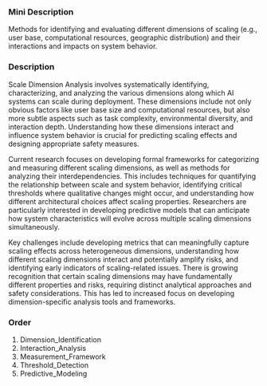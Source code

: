 ### Mini Description

Methods for identifying and evaluating different dimensions of scaling (e.g., user base, computational resources, geographic distribution) and their interactions and impacts on system behavior.

### Description

Scale Dimension Analysis involves systematically identifying, characterizing, and analyzing the various dimensions along which AI systems can scale during deployment. These dimensions include not only obvious factors like user base size and computational resources, but also more subtle aspects such as task complexity, environmental diversity, and interaction depth. Understanding how these dimensions interact and influence system behavior is crucial for predicting scaling effects and designing appropriate safety measures.

Current research focuses on developing formal frameworks for categorizing and measuring different scaling dimensions, as well as methods for analyzing their interdependencies. This includes techniques for quantifying the relationship between scale and system behavior, identifying critical thresholds where qualitative changes might occur, and understanding how different architectural choices affect scaling properties. Researchers are particularly interested in developing predictive models that can anticipate how system characteristics will evolve across multiple scaling dimensions simultaneously.

Key challenges include developing metrics that can meaningfully capture scaling effects across heterogeneous dimensions, understanding how different scaling dimensions interact and potentially amplify risks, and identifying early indicators of scaling-related issues. There is growing recognition that certain scaling dimensions may have fundamentally different properties and risks, requiring distinct analytical approaches and safety considerations. This has led to increased focus on developing dimension-specific analysis tools and frameworks.

### Order

1. Dimension_Identification
2. Interaction_Analysis
3. Measurement_Framework
4. Threshold_Detection
5. Predictive_Modeling
